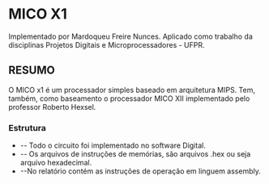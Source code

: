 # MICO X1
Implementado por Mardoqueu Freire Nunces.
Aplicado como trabalho da disciplinas Projetos Digitais e Microprocessadores - UFPR.

## RESUMO
O MICO x1 é um processador simples baseado em arquitetura MIPS. Tem, também, como baseamento o processador MICO XII implementado pelo professor Roberto Hexsel.

### Estrutura
- -- Todo o circuito foi implementado no software Digital.
- -- Os arquivos de instruções de memórias, são arquivos .hex ou seja arquivo hexadecimal.
- --No relatório contém as instruções de operação em linguem assembly.
 
